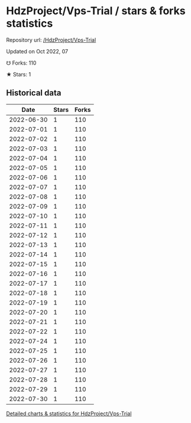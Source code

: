 # HdzProject/Vps-Trial / stars & forks statistics

Repository url: [/HdzProject/Vps-Trial](https://github.com/HdzProject/Vps-Trial)

Updated on Oct 2022, 07

☋ Forks: 110

★ Stars: 1

## Historical data
| Date | Stars | Forks |
|------|-------|-------|
| 2022-06-30 | 1 | 110 | 
| 2022-07-01 | 1 | 110 | 
| 2022-07-02 | 1 | 110 | 
| 2022-07-03 | 1 | 110 | 
| 2022-07-04 | 1 | 110 | 
| 2022-07-05 | 1 | 110 | 
| 2022-07-06 | 1 | 110 | 
| 2022-07-07 | 1 | 110 | 
| 2022-07-08 | 1 | 110 | 
| 2022-07-09 | 1 | 110 | 
| 2022-07-10 | 1 | 110 | 
| 2022-07-11 | 1 | 110 | 
| 2022-07-12 | 1 | 110 | 
| 2022-07-13 | 1 | 110 | 
| 2022-07-14 | 1 | 110 | 
| 2022-07-15 | 1 | 110 | 
| 2022-07-16 | 1 | 110 | 
| 2022-07-17 | 1 | 110 | 
| 2022-07-18 | 1 | 110 | 
| 2022-07-19 | 1 | 110 | 
| 2022-07-20 | 1 | 110 | 
| 2022-07-21 | 1 | 110 | 
| 2022-07-22 | 1 | 110 | 
| 2022-07-24 | 1 | 110 | 
| 2022-07-25 | 1 | 110 | 
| 2022-07-26 | 1 | 110 | 
| 2022-07-27 | 1 | 110 | 
| 2022-07-28 | 1 | 110 | 
| 2022-07-29 | 1 | 110 | 
| 2022-07-30 | 1 | 110 | 


[Detailed charts & statistics for HdzProject/Vps-Trial](https://reviewgithub.com/rep/HdzProject/Vps-Trial)
